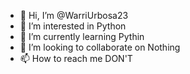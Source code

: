 - 👋 Hi, I’m @WarriUrbosa23
- 👀 I’m interested in Python
- 🌱 I’m currently learning Pythin
- 💞️ I’m looking to collaborate on Nothing
- 📫 How to reach me DON'T

<!---
WarriUrbosa23/WarriUrbosa23 is a ✨ special ✨ repository because its `README.md` (this file) appears on your GitHub profile.
You can click the Preview link to take a look at your changes.
--->
